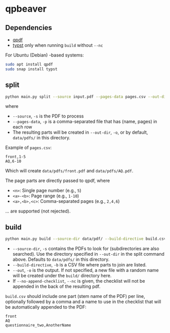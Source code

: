 # qpbeaver

## Dependencies

- [qpdf](https://github.com/qpdf/qpdf)
- [typst](https://github.com/typst/typst) only when running `build` without `--nc`

For Ubuntu (Debian) -based systems:

```bash
sudo apt install qpdf
sudo snap install typst
```

## split

```bash
python main.py split --source input.pdf --pages-data pages.csv --out-dir data/pdfs/
```
where

- `--source`, `-s` is the PDF to process
- `--pages-data`, `-p` is a comma-separated file that has (name, pages) in each row
- The resulting parts will be created in `--out-dir`, `-o`, or by default, `data/pdfs/` in this directory.


Example of `pages.csv`:
```csv
front,1-5
AQ,6-10
```

Which will create `data/pdfs/front.pdf` and `data/pdfs/AQ.pdf`.

The page parts are directly passed to qpdf, where

- `<n>`: Single page number (e.g., `5`)
- `<a>-<b>`: Page range (e.g., `1-10`)
- `<a>,<b>,<c>`: Comma-separated pages (e.g., `2,4,6`)

... are supported (not rejected).

## build

```bash
python main.py build --source-dir data/pdf/ --build-directive build.csv --out build/output.pdf
```

- `--source-dir`, `-s` contains the PDFs to look for (subdirectories are also searched). Use the directory specified in `--out-dir` in the split command above. Defaults to `data/pdfs/` in this directory.
- `--build-directive`, `-b` is a CSV file where parts to join are listed.
- `--out`, `-o` is the output. If not specified, a new file with a random name will be created under the `build/` directory here.
- If `--no-append-checklist`, `--nc` is given, the checklist will not be appended in the back of the resulting pdf.

`build.csv` should include one part (stem name of the PDF) per line, optionally followed by a comma and a name to use in the checklist that will be automatically appended to the PDF:

```csv
front
AQ
questionnaire_two,AnotherName
```
